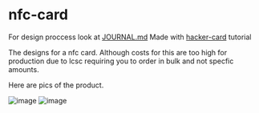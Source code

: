 # nfc-card
For design proccess look at [JOURNAL.md](https://github.com/Acidicts/nfc-card/blob/main/JOURNAL.md)
Made with [hacker-card](https://jams.hackclub.com/jam/hacker-card) tutorial

The designs for a nfc card.
Although costs for this are too high for production due to lcsc requiring you to order in bulk and not specfic amounts.

Here are pics of the product.

![image](https://github.com/user-attachments/assets/5f44c14c-0817-44d9-b33f-eaf081ec23df)
![image](https://github.com/user-attachments/assets/e9caf9fe-2b6f-4e4c-b69a-b066acc5bb1b)
